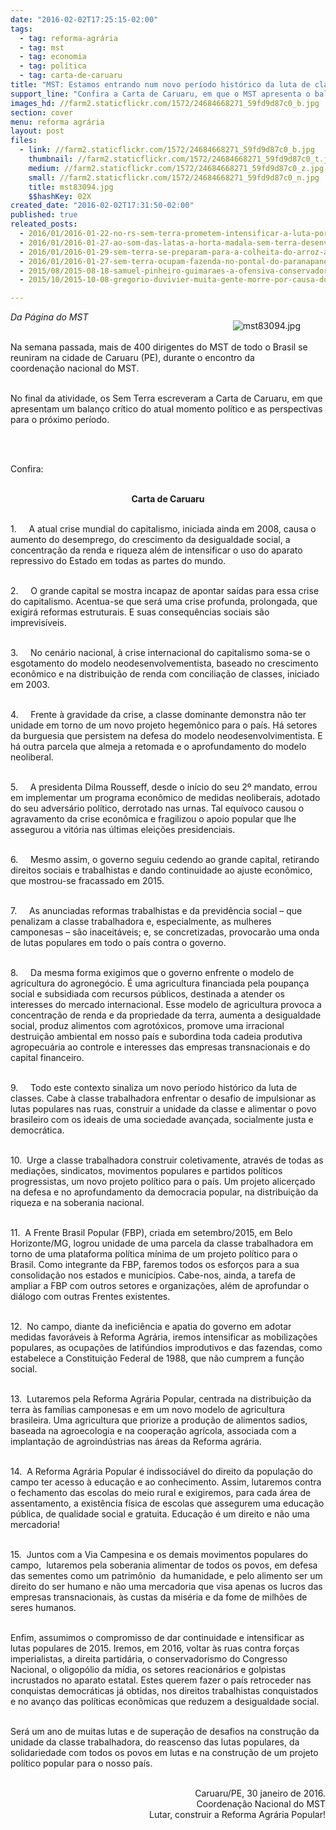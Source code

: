 ```yaml
---
date: "2016-02-02T17:25:15-02:00"
tags:
  - tag: reforma-agrária
  - tag: mst
  - tag: economia
  - tag: política
  - tag: carta-de-caruaru
title: "MST: Estamos entrando num novo período histórico da luta de classes"
support_line: "Confira a Carta de Caruaru, em que o MST apresenta o balanço crítico do atual momento político e as perspectivas para o próximo período.\n"
images_hd: //farm2.staticflickr.com/1572/24684668271_59fd9d87c0_b.jpg
section: cover
menu: reforma agrária
layout: post
files:
  - link: //farm2.staticflickr.com/1572/24684668271_59fd9d87c0_b.jpg
    thumbnail: //farm2.staticflickr.com/1572/24684668271_59fd9d87c0_t.jpg
    medium: //farm2.staticflickr.com/1572/24684668271_59fd9d87c0_z.jpg
    small: //farm2.staticflickr.com/1572/24684668271_59fd9d87c0_n.jpg
    title: mst83094.jpg
    $$hashKey: 02X
created_date: "2016-02-02T17:31:50-02:00"
published: true
releated_posts:
  - 2016/01/2016-01-22-no-rs-sem-terra-prometem-intensificar-a-luta-por-reforma-agraria.md
  - 2016/01/2016-01-27-ao-som-das-latas-a-horta-madala-sem-terra-desenvolvem-experiencias-educacionais-no-ce.md
  - 2016/01/2016-01-29-sem-terra-se-preparam-para-a-colheita-do-arroz-agroecologico-no-rs.md
  - 2016/01/2016-01-27-sem-terra-ocupam-fazenda-no-pontal-do-paranapanema.md
  - 2015/08/2015-08-18-samuel-pinheiro-guimaraes-a-ofensiva-conservadora-e-as-crises.md
  - 2015/10/2015-10-08-gregorio-duvivier-muita-gente-morre-por-causa-do-conservadorismo.md

---
```

<figure class="image" style="float:right"><img alt="mst83094.jpg" src="//farm2.staticflickr.com/1572/24684668271_59fd9d87c0_b.jpg" />
<figcaption></figcaption>
</figure>

<p><em>Da P&aacute;gina do MST</em></p>

<p><br />
Na semana passada, mais de 400 dirigentes do MST de todo o Brasil se reuniram na cidade de Caruaru (PE), durante o encontro da coordena&ccedil;&atilde;o&nbsp;nacional do MST.</p>

<p><br />
No final da atividade, os Sem Terra escreveram a Carta de Caruaru, em que apresentam um&nbsp;balan&ccedil;o cr&iacute;tico do atual momento pol&iacute;tico e as perspectivas para o pr&oacute;ximo per&iacute;odo.</p>

<p>&nbsp;</p>

<p><br />
Confira:</p>

<p style="text-align: center;"><br />
<strong>Carta de Caruaru</strong></p>

<p><br />
1. &nbsp; &nbsp; A atual crise mundial do capitalismo, iniciada ainda em 2008, causa o aumento do desemprego, do crescimento da desigualdade social, a concentra&ccedil;&atilde;o da renda e riqueza al&eacute;m de intensificar o uso do aparato repressivo do Estado em todas as partes do mundo.</p>

<p><br />
2. &nbsp; &nbsp; O grande capital se mostra incapaz de apontar sa&iacute;das para essa crise do capitalismo. Acentua-se que ser&aacute; uma crise profunda, prolongada, que exigir&aacute; reformas estruturais. E suas consequ&ecirc;ncias sociais s&atilde;o imprevis&iacute;veis.</p>

<p><br />
3. &nbsp; &nbsp; No cen&aacute;rio nacional, &agrave; crise internacional do capitalismo soma-se o esgotamento do modelo neodesenvolvementista, baseado no crescimento econ&ocirc;mico e na distribui&ccedil;&atilde;o de renda com concilia&ccedil;&atilde;o de classes, iniciado em 2003.</p>

<p><br />
4. &nbsp; &nbsp; Frente &agrave; gravidade da crise, a classe dominante demonstra n&atilde;o ter unidade em torno de um novo projeto hegem&ocirc;nico para o pa&iacute;s. H&aacute; setores da burguesia que persistem na defesa do modelo neodesenvolvimentista. E h&aacute; outra parcela que almeja a retomada e o aprofundamento do modelo neoliberal.</p>

<p><br />
5. &nbsp; &nbsp; A presidenta Dilma Rousseff, desde o in&iacute;cio do seu 2&ordm; mandato, errou em implementar um programa econ&ocirc;mico de medidas neoliberais, adotado do seu advers&aacute;rio pol&iacute;tico, derrotado nas urnas. Tal equ&iacute;voco causou o agravamento da crise econ&ocirc;mica e fragilizou o apoio popular que lhe assegurou a vit&oacute;ria nas &uacute;ltimas elei&ccedil;&otilde;es presidenciais.</p>

<p><br />
6. &nbsp; &nbsp; Mesmo assim, o governo seguiu cedendo ao grande capital, retirando direitos sociais e trabalhistas e dando continuidade ao ajuste econ&ocirc;mico, que mostrou-se fracassado em 2015.</p>

<p><br />
7. &nbsp; &nbsp; As anunciadas reformas trabalhistas e da previd&ecirc;ncia social &ndash; que penalizam a classe trabalhadora e, especialmente, as mulheres camponesas &ndash; s&atilde;o inaceit&aacute;veis; e, se concretizadas, provocar&atilde;o uma onda de lutas populares em todo o pa&iacute;s contra o governo.</p>

<p><br />
8. &nbsp; &nbsp; Da mesma forma exigimos que o governo enfrente o modelo de agricultura do agroneg&oacute;cio. &Eacute; uma agricultura financiada pela poupan&ccedil;a social e subsidiada com recursos p&uacute;blicos, destinada a atender os interesses do mercado internacional. Esse modelo de agricultura provoca a concentra&ccedil;&atilde;o de renda e da propriedade da terra, aumenta a desigualdade social, produz alimentos com agrot&oacute;xicos, promove uma irracional destrui&ccedil;&atilde;o ambiental em nosso pa&iacute;s e subordina toda cadeia produtiva agropecu&aacute;ria ao controle e interesses das empresas transnacionais e do capital financeiro.</p>

<p><br />
9. &nbsp; &nbsp; Todo este contexto sinaliza um novo per&iacute;odo hist&oacute;rico da luta de classes. Cabe &agrave; classe trabalhadora enfrentar o desafio de impulsionar as lutas populares nas ruas, construir a unidade da classe e alimentar o povo brasileiro com os ideais de uma sociedade avan&ccedil;ada, socialmente justa e democr&aacute;tica.</p>

<p><br />
10. &nbsp;Urge a classe trabalhadora construir coletivamente, atrav&eacute;s de todas as media&ccedil;&otilde;es, sindicatos, movimentos populares e partidos pol&iacute;ticos progressistas, um novo projeto pol&iacute;tico para o pa&iacute;s. Um projeto alicer&ccedil;ado na defesa e no aprofundamento da democracia popular, na distribui&ccedil;&atilde;o da riqueza e na soberania nacional.</p>

<p><br />
11. &nbsp;A Frente Brasil Popular (FBP), criada em setembro/2015, em Belo Horizonte/MG, logrou unidade de uma parcela da classe trabalhadora em torno de uma plataforma pol&iacute;tica m&iacute;nima de um projeto pol&iacute;tico para o Brasil. Como integrante da FBP, faremos todos os esfor&ccedil;os para a sua consolida&ccedil;&atilde;o nos estados e munic&iacute;pios. Cabe-nos, ainda, a tarefa de ampliar a FBP com outros setores e organiza&ccedil;&otilde;es, al&eacute;m de aprofundar o di&aacute;logo com outras Frentes existentes.</p>

<p><br />
12. &nbsp;No campo, diante da inefici&ecirc;ncia e apatia do governo em adotar medidas favor&aacute;veis &agrave; Reforma Agr&aacute;ria, iremos intensificar as mobiliza&ccedil;&otilde;es populares, as ocupa&ccedil;&otilde;es de latif&uacute;ndios improdutivos e das fazendas, como estabelece a Constitui&ccedil;&atilde;o Federal de 1988, que n&atilde;o cumprem a fun&ccedil;&atilde;o social.</p>

<p><br />
13. &nbsp;Lutaremos pela Reforma Agr&aacute;ria Popular, centrada na distribui&ccedil;&atilde;o da terra &agrave;s fam&iacute;lias camponesas e em um novo modelo de agricultura brasileira. Uma agricultura que priorize a produ&ccedil;&atilde;o de alimentos sadios, baseada na agroecologia e na coopera&ccedil;&atilde;o agr&iacute;cola, associada com a implanta&ccedil;&atilde;o de agroind&uacute;strias nas &aacute;reas da Reforma agr&aacute;ria.</p>

<p><br />
14. &nbsp;A Reforma Agr&aacute;ria Popular &eacute; indissoci&aacute;vel do direito da popula&ccedil;&atilde;o do campo ter acesso &agrave; educa&ccedil;&atilde;o e ao conhecimento. Assim, lutaremos contra o fechamento das escolas do meio rural e exigiremos, para cada &aacute;rea de assentamento, a exist&ecirc;ncia f&iacute;sica de escolas que assegurem uma educa&ccedil;&atilde;o p&uacute;blica, de qualidade social e gratuita. Educa&ccedil;&atilde;o &eacute; um direito e n&atilde;o uma mercadoria!</p>

<p><br />
15. &nbsp;Juntos com a Via Campesina e os demais movimentos populares do campo, &nbsp;lutaremos pela soberania alimentar de todos os povos, em defesa das sementes como um patrim&ocirc;nio &nbsp;da humanidade, e pelo alimento ser um direito do ser humano e n&atilde;o uma mercadoria que visa apenas os lucros das empresas transnacionais, &agrave;s custas da mis&eacute;ria e da fome de milh&otilde;es de seres humanos.</p>

<p><br />
Enfim, assumimos o compromisso de dar continuidade e intensificar as lutas populares de 2015. Iremos, em 2016, voltar &agrave;s ruas contra for&ccedil;as imperialistas, a direita partid&aacute;ria, o conservadorismo do Congresso Nacional, o oligop&oacute;lio da m&iacute;dia, os setores reacion&aacute;rios e golpistas incrustados no aparato estatal. Estes querem fazer o pa&iacute;s retroceder nas conquistas democr&aacute;ticas j&aacute; obtidas, nos direitos trabalhistas conquistados e no avan&ccedil;o das pol&iacute;ticas econ&ocirc;micas que reduzem a desigualdade social.</p>

<p><br />
Ser&aacute; um ano de muitas lutas e de supera&ccedil;&atilde;o de desafios na constru&ccedil;&atilde;o da unidade da classe trabalhadora, do reascenso das lutas populares, da solidariedade com todos os povos em lutas e na constru&ccedil;&atilde;o de um projeto pol&iacute;tico popular para o nosso pa&iacute;s.</p>

<p style="text-align: right;"><br />
Caruaru/PE, 30 janeiro de 2016.<br />
Coordena&ccedil;&atilde;o Nacional do MST<br />
Lutar, construir a Reforma Agr&aacute;ria Popular!</p>
